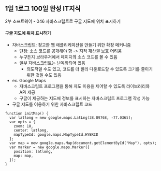 ## 1일 1로그 100일 완성 IT지식

2부 소프트웨어 - 046 자바스크립트로 구글 지도에 위치 표시하기

#### 구글 지도에 위치 표시하기

- 자바스크립트: 정교한 웹 애플리케이션을 만들기 위한 확장 메커니즘
  - 단점: 소스 코드를 공개해야 함 -> 지적 재산권 보호 어려움
  - 누구든지 브라우저에서 페이지의 소스 코드를 볼 수 있음
  - 일부 자바스크립트는 난독화되어 있음
    - 의도적일 수도 있고, 코드를 더 빨리 다운로드할 수 있도록 크기를 줄이기 위한 것일 수도 있음
- ex. Google Maps
  - 자바스크립트 프로그램을 통해 지도 이용을 제어할 수 있도록 라이브러리와 API 제공
  - 구글이 제공하는 지도에 정보를 표시하는 자바스크립트 프로그램 작성 가능
- 구글 지도를 이용하기 위한 자바스크립트 코드
 
```
function initMap() {
  var latlong = new google.maps.LatLng(38.89768, -77.0365);
  var opts = {
    zoom: 18,
    center: latlong,
    mapTypeId: google.maps.MapTypeId.HYBRID
  };
  var map = new google.maps.Map(document.getElementById("Map"), opts);
  var marker = new google.maps.Marker({
    position: latlong,
    map: map,
  });
}
```
